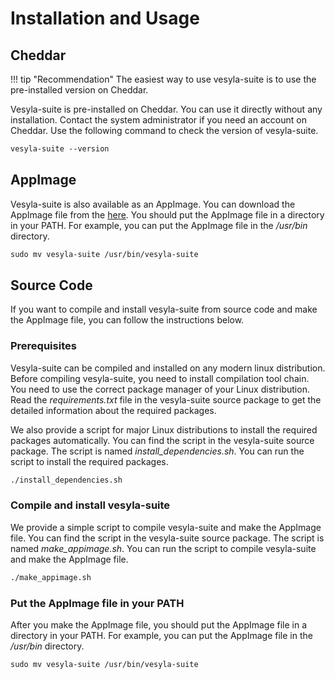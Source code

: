 # Installation and Usage

## Cheddar

!!! tip "Recommendation"
    The easiest way to use vesyla-suite is to use the pre-installed version on Cheddar.

Vesyla-suite is pre-installed on Cheddar. You can use it directly without any installation. Contact the system administrator if you need an account on Cheddar. Use the following command to check the version of vesyla-suite.

```tcl
vesyla-suite --version
```

## AppImage

Vesyla-suite is also available as an AppImage. You can download the AppImage file from the <a href="https://kth-my.sharepoint.com/:u:/g/personal/yuyang2_ug_kth_se/EaQngYNaRslDlQsTL3-AkDIB64rXut2W5TtgFem5ULA5oA" target="_blank">here</a>. You should put the AppImage file in a directory in your PATH. For example, you can put the AppImage file in the */usr/bin* directory.

```tcl
sudo mv vesyla-suite /usr/bin/vesyla-suite
```

## Source Code

If you want to compile and install vesyla-suite from source code and make the AppImage file, you can follow the instructions below.

### Prerequisites

Vesyla-suite can be compiled and installed on any modern linux distribution. Before compiling vesyla-suite, you need to install compilation tool chain. You need to use the correct package manager of your Linux distribution. Read the *requirements.txt* file in the vesyla-suite source package to get the detailed information about the required packages.

We also provide a script for major Linux distributions to install the required packages automatically. You can find the script in the vesyla-suite source package. The script is named *install_dependencies.sh*. You can run the script to install the required packages.

```tcl
./install_dependencies.sh
```

### Compile and install vesyla-suite

We provide a simple script to compile vesyla-suite and make the AppImage file. You can find the script in the vesyla-suite source package. The script is named *make_appimage.sh*. You can run the script to compile vesyla-suite and make the AppImage file.

```tcl
./make_appimage.sh
```

### Put the AppImage file in your PATH

After you make the AppImage file, you should put the AppImage file in a directory in your PATH. For example, you can put the AppImage file in the */usr/bin* directory.

```tcl
sudo mv vesyla-suite /usr/bin/vesyla-suite
```
